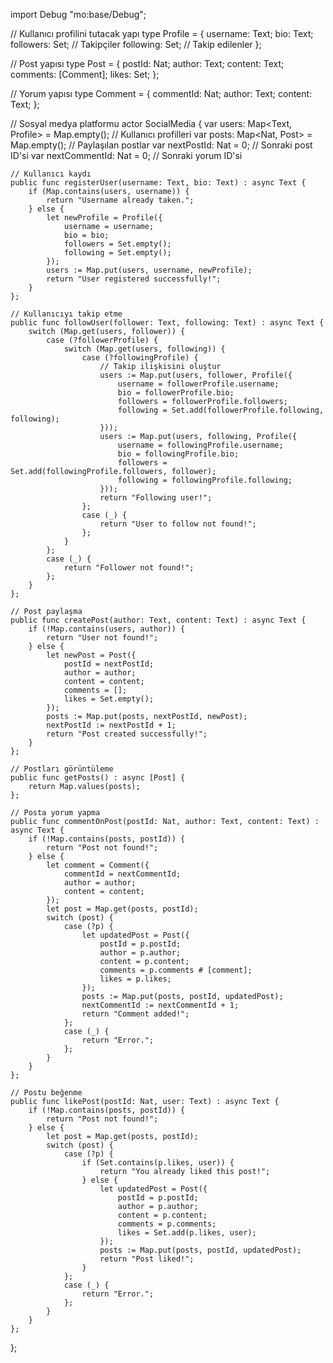 import Debug "mo:base/Debug";

// Kullanıcı profilini tutacak yapı
type Profile = {
    username: Text;
    bio: Text;
    followers: Set<Text>; // Takipçiler
    following: Set<Text>; // Takip edilenler
};

// Post yapısı
type Post = {
    postId: Nat;
    author: Text;
    content: Text;
    comments: [Comment];
    likes: Set<Text>;
};

// Yorum yapısı
type Comment = {
    commentId: Nat;
    author: Text;
    content: Text;
};

// Sosyal medya platformu
actor SocialMedia {
    var users: Map<Text, Profile> = Map.empty(); // Kullanıcı profilleri
    var posts: Map<Nat, Post> = Map.empty(); // Paylaşılan postlar
    var nextPostId: Nat = 0; // Sonraki post ID'si
    var nextCommentId: Nat = 0; // Sonraki yorum ID'si

    // Kullanıcı kaydı
    public func registerUser(username: Text, bio: Text) : async Text {
        if (Map.contains(users, username)) {
            return "Username already taken.";
        } else {
            let newProfile = Profile({
                username = username;
                bio = bio;
                followers = Set.empty();
                following = Set.empty();
            });
            users := Map.put(users, username, newProfile);
            return "User registered successfully!";
        }
    };

    // Kullanıcıyı takip etme
    public func followUser(follower: Text, following: Text) : async Text {
        switch (Map.get(users, follower)) {
            case (?followerProfile) {
                switch (Map.get(users, following)) {
                    case (?followingProfile) {
                        // Takip ilişkisini oluştur
                        users := Map.put(users, follower, Profile({
                            username = followerProfile.username;
                            bio = followerProfile.bio;
                            followers = followerProfile.followers;
                            following = Set.add(followerProfile.following, following);
                        }));
                        users := Map.put(users, following, Profile({
                            username = followingProfile.username;
                            bio = followingProfile.bio;
                            followers = Set.add(followingProfile.followers, follower);
                            following = followingProfile.following;
                        }));
                        return "Following user!";
                    };
                    case (_) {
                        return "User to follow not found!";
                    };
                }
            };
            case (_) {
                return "Follower not found!";
            };
        }
    };

    // Post paylaşma
    public func createPost(author: Text, content: Text) : async Text {
        if (!Map.contains(users, author)) {
            return "User not found!";
        } else {
            let newPost = Post({
                postId = nextPostId;
                author = author;
                content = content;
                comments = [];
                likes = Set.empty();
            });
            posts := Map.put(posts, nextPostId, newPost);
            nextPostId := nextPostId + 1;
            return "Post created successfully!";
        }
    };

    // Postları görüntüleme
    public func getPosts() : async [Post] {
        return Map.values(posts);
    };

    // Posta yorum yapma
    public func commentOnPost(postId: Nat, author: Text, content: Text) : async Text {
        if (!Map.contains(posts, postId)) {
            return "Post not found!";
        } else {
            let comment = Comment({
                commentId = nextCommentId;
                author = author;
                content = content;
            });
            let post = Map.get(posts, postId);
            switch (post) {
                case (?p) {
                    let updatedPost = Post({
                        postId = p.postId;
                        author = p.author;
                        content = p.content;
                        comments = p.comments # [comment];
                        likes = p.likes;
                    });
                    posts := Map.put(posts, postId, updatedPost);
                    nextCommentId := nextCommentId + 1;
                    return "Comment added!";
                };
                case (_) {
                    return "Error.";
                };
            }
        }
    };

    // Postu beğenme
    public func likePost(postId: Nat, user: Text) : async Text {
        if (!Map.contains(posts, postId)) {
            return "Post not found!";
        } else {
            let post = Map.get(posts, postId);
            switch (post) {
                case (?p) {
                    if (Set.contains(p.likes, user)) {
                        return "You already liked this post!";
                    } else {
                        let updatedPost = Post({
                            postId = p.postId;
                            author = p.author;
                            content = p.content;
                            comments = p.comments;
                            likes = Set.add(p.likes, user);
                        });
                        posts := Map.put(posts, postId, updatedPost);
                        return "Post liked!";
                    }
                };
                case (_) {
                    return "Error.";
                };
            }
        }
    };
};
